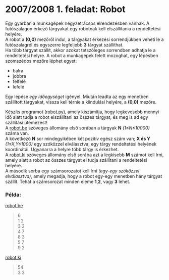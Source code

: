# 2007/2008 1. feladat: Robot  

Egy gyárban a munkagépek négyzetrácsos elrendezésben vannak. A futószalagon érkező tárgyakat egy robotnak kell elszállítania a rendeltetési helyére.  
A robot a **(0,0)** mezőről indul, a tárgyakat érkezési sorrendjükben veheti le a futószalagról és egyszerre legfeljebb **3** tárgyat szállíthat.  
Ha több tárgyat szállít, akkor azokat tetszőleges sorrendben adhatja le a rendeltetési helyre. A robot a munkagépek felett mozoghat, egy lépésben szomszédos mezőre léphet egyet:  
- balra  
- jobbra  
- felfelé  
- lefelé  

Egy lépése *egy időegységet* igényel. Miután leadta az egy menetben szállított tárgyakat, vissza kell térnie a kiindulási helyére, a **(0,0)** mezőre.  

Készíts programot ([robot.py](https://github.com/sens1tiv/Nemes-Tihamer-Feladatok/blob/master/Robot/robot.py)), amely kiszámítja, hogy legkevesebb mennyi idő alatt tudja a robot elszállítani az összes tárgyat, és meg is ad egy szállítási ütemezést!  
A [robot.be](https://github.com/sens1tiv/Nemes-Tihamer-Feladatok/blob/master/Robot/robot.be) szöveges állomány első sorában a tárgyak **N** *(1≤N≤10000)* száma van.  
A következő **N** sor mindegyikében két pozitív egész szám van; **X és Y** *(1≤X,Y≤1000)* egy szóközzel elválasztva, egy tárgy rendeltetési helyének koordinátái. Ugyanarra a helyre több tárgy is érkezhet.  
A [robot.ki](https://github.com/sens1tiv/Nemes-Tihamer-Feladatok/blob/master/Robot/robot.ki) szöveges állomány első sorába azt a legkisebb **M** számot kell írni, amely alatt a robot az összes tárgyat el tudja szállítani a rendeltetési helyére.  
A második sorba egy számsorozatot kell írni *(egy-egy szóközzel elválasztva)*, amely megadja, hogy a robot egy-egy menetben hány tárgyat szállít. Tehát a számsorozat minden eleme **1**,**2**, vagy **3** lehet.

### Példa:  
[robot.be](https://github.com/sens1tiv/Nemes-Tihamer-Feladatok/blob/master/Robot/robot.be)
>6  
>1 2  
>3 2  
>4 7  
>8 3  
>5 7  
>9 2  

[robot.ki](https://github.com/sens1tiv/Nemes-Tihamer-Feladatok/blob/master/Robot/robot.ki)  
>54  
>3 3
